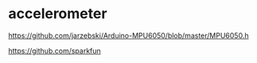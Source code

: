 # accelerometer

https://github.com/jarzebski/Arduino-MPU6050/blob/master/MPU6050.h

https://github.com/sparkfun
